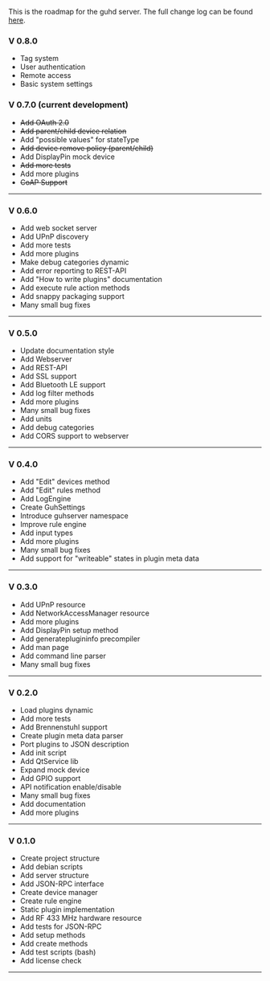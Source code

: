 This is the roadmap for the guhd server. The full change log can be found [here](http://www.guh.guru:8080/job/guh-ci/changes).

### V 0.8.0
* Tag system
* User authentication
* Remote access
* Basic system settings


### V 0.7.0 (current development)
* ~~Add OAuth 2.0~~ 
* ~~Add parent/child device relation~~ 
* Add "possible values" for stateType
* ~~Add device remove policy (parent/child)~~
* Add DisplayPin mock device
* ~~Add more tests~~
* Add more plugins
* ~~CoAP Support~~

--------------------------------------------
### V 0.6.0
* Add web socket server
* Add UPnP discovery
* Add more tests
* Add more plugins 
* Make debug categories dynamic
* Add error reporting to REST-API
* Add "How to write plugins" documentation
* Add execute rule action methods
* Add snappy packaging support
* Many small bug fixes

--------------------------------------------
### V 0.5.0
* Update documentation style 
* Add Webserver
* Add REST-API
* Add SSL support
* Add Bluetooth LE support
* Add log filter methods
* Add more plugins 
* Many small bug fixes
* Add units
* Add debug categories
* Add CORS support to webserver

--------------------------------------------
### V 0.4.0
* Add "Edit" devices method
* Add "Edit" rules method
* Add LogEngine
* Create GuhSettings
* Introduce guhserver namespace
* Improve rule engine
* Add input types
* Add more plugins 
* Many small bug fixes
* Add support for "writeable" states in plugin meta data

--------------------------------------------
### V 0.3.0
* Add UPnP resource
* Add NetworkAccessManager resource
* Add more plugins
* Add DisplayPin setup method
* Add generateplugininfo precompiler
* Add man page
* Add command line parser
* Many small bug fixes

--------------------------------------------
### V 0.2.0
* Load plugins dynamic
* Add more tests
* Add Brennenstuhl support
* Create plugin meta data parser
* Port plugins to JSON description
* Add init script
* Add QtService lib
* Expand mock device
* Add GPIO support
* API notification enable/disable
* Many small bug fixes
* Add documentation
* Add more plugins 

--------------------------------------------
### V 0.1.0
* Create project structure
* Add debian scripts
* Add server structure
* Add JSON-RPC interface
* Create device manager
* Create rule engine
* Static plugin implementation
* Add RF 433 MHz hardware resource
* Add tests for JSON-RPC
* Add setup methods
* Add create methods
* Add test scripts (bash)
* Add license check

--------------------------------------------